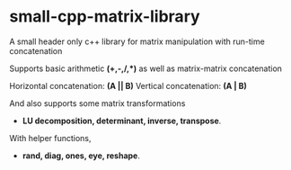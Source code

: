 # small-cpp-matrix-library
A small header only c++ library for matrix manipulation with run-time concatenation

Supports basic arithmetic **(+,-,/,\*)** as well as matrix-matrix concatenation

Horizontal concatenation: **(A || B)**
Vertical concatenation: **(A | B)**

And also supports some matrix transformations
* **LU decomposition, determinant, inverse, transpose**.

With helper functions,
* **rand, diag, ones, eye, reshape**.
